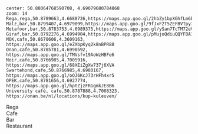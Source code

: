 <!--
 example: 
 NAME,type,LAT,LON,URL
 Malz,bar,50.8799407,4.6979099,https://maps.app.goo.gl/9fJxF2T5ZEFBVTpy7

 Types are: bar,cafe,restaurant
 -->

<pre><code class="language-map" id="bars">
center: 50.88064768590708, 4.69079680784868
zoom: 14
Rega,rega,50.8789663,4.6688726,https://maps.app.goo.gl/2hbZy1bpXGhfLm6bA
Malz,bar,50.8799407,4.6979099,https://maps.app.goo.gl/9fJxF2T5ZEFBVTpy7
Metafoor,bar,50.8783753,4.6989375,https://maps.app.goo.gl/ySan7TcTM72eVGXQ6
Giraf,bar,50.8792276,4.6994904,https://maps.app.goo.gl/pMujoQdiuQQYFBA17
MOK,cafe,50.8670606,4.3609163,  https://maps.app.goo.gl/eZXbpKyq2k8nBPR88
Onan,cafe,50.8785781,4.6990592,  https://maps.app.goo.gl/TMVsfv19AoWzHBFe6
Noir,cafe,50.8766985,4.7005916, https://maps.app.goo.gl/68XEiZgXw737j6XVA
Swartehond,cafe,50.8766985,4.6980167, https://maps.app.goo.gl/oQJ6KcJ73rHFh4xr5
OPEK,cafe,50.8781656,4.6927774,  https://maps.app.goo.gl/hptZjzFRGgmkJE8B6
University café, cafe,50.8787888,4.7008323, https://onan.be/nl/locations/kup-kuleuven/
</code></pre>

<div class="legend-container">
  <div class="legend-item"><i class="fas fa-virus"></i></span> Rega</div>
  <div class="legend-item"><i class="fas fa-beer"></i></span> Cafe</div>
  <div class="legend-item"><i class="fas fa-coffee"></i></span> Bar</div>
  <div class="legend-item"><i class="fas fa-utensils"></i></span> Restaurant</div>
</div>
